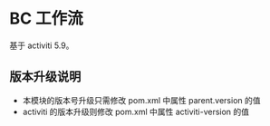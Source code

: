 # BC 工作流
基于 activiti 5.9。

## 版本升级说明
- 本模块的版本号升级只需修改 pom.xml 中属性 parent.version 的值
- activiti 的版本升级则修改 pom.xml 中属性 activiti-version 的值
